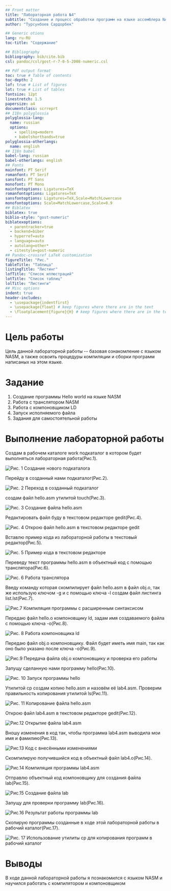 ```yaml
---
## Front matter
title: "Лабораторная работа №4"
subtitle: "Создание и процесс обработки программ на языке ассемблера NASM"
author: "Турсунбоев Сардорбек"

## Generic otions
lang: ru-RU
toc-title: "Содержание"

## Bibliography
bibliography: bib/cite.bib
csl: pandoc/csl/gost-r-7-0-5-2008-numeric.csl

## Pdf output format
toc: true # Table of contents
toc-depth: 2
lof: true # List of figures
lot: true # List of tables
fontsize: 12pt
linestretch: 1.5
papersize: a4
documentclass: scrreprt
## I18n polyglossia
polyglossia-lang:
  name: russian
  options:
	- spelling=modern
	- babelshorthands=true
polyglossia-otherlangs:
  name: english
## I18n babel
babel-lang: russian
babel-otherlangs: english
## Fonts
mainfont: PT Serif
romanfont: PT Serif
sansfont: PT Sans
monofont: PT Mono
mainfontoptions: Ligatures=TeX
romanfontoptions: Ligatures=TeX
sansfontoptions: Ligatures=TeX,Scale=MatchLowercase
monofontoptions: Scale=MatchLowercase,Scale=0.9
## Biblatex
biblatex: true
biblio-style: "gost-numeric"
biblatexoptions:
  - parentracker=true
  - backend=biber
  - hyperref=auto
  - language=auto
  - autolang=other*
  - citestyle=gost-numeric
## Pandoc-crossref LaTeX customization
figureTitle: "Рис."
tableTitle: "Таблица"
listingTitle: "Листинг"
lofTitle: "Список иллюстраций"
lotTitle: "Список таблиц"
lolTitle: "Листинги"
## Misc options
indent: true
header-includes:
  - \usepackage{indentfirst}
  - \usepackage{float} # keep figures where there are in the text
  - \floatplacement{figure}{H} # keep figures where there are in the text
---
```


# Цель работы

Цель данной лабораторной работы -- базовая ознакомление с языком NASM, а также освоить процедуры компиляции и сборки программ написаных на этом языке.

# Задание

1. Создание программы Hello world на языке NASM
2. Работа с транслятором NASM
3. Работа с компоновщиком LD
4. Запуск исполняемого файла
5. Задания для самостоятельной работы

# Выполнение лабораторной работы

Cоздам в рабочем каталоге work подкаталог в котором будет выполняться лабораторная работа(Рис.1).

![Рис. 1 Создание нового подкаталога](image/lab01.png)

Перейду в созданный нами подкаталог(Рис.2).

![Рис. 2 Переход в созданный подкаталог](image/lab02.png)

создам файл hello.asm утилитой touch(Рис.3).

![Рис. 3 Создание файла hello.asm](image/lab03.png)

Редактировать файл буду в текстовом редакторе gedit(Рис.4).

![Рис. 4 Открою файл hello.asm в текстовом редакторе gedit](image/lab04.png)

Вставлю пример кода из лабораторной работы в текстовый редактор(Рис.5).

![Рис. 5 Пример кода в текстовом редакторе](image/lab05.png)

Переведу текст программы hello.asm в объектный код с помощью транслятора(Рис.6).

![Рис. 6 Работа транслятора](image/lab06.png)

Введу команду которая скомпилирует файл hello.asm в файл obj.o, так же использую ключом -g и с помощью ключа -l создам файл листинга list.lst(Рис.7).

![Рис.7 Компиляция программы с расширенным синтаксисом](image/lab07.png)

Передаю файл hello.o компоновщику ld, задам имя создаваемого файла с помощью ключа -o(Рис.8).

![Рис. 8 Работа компоновщика ld](image/lab08.png)

Передаю файл obj.o компоновщику. Файл будет иметь имя main, так как оно было указано после ключа -o(Рис.9).

![Рис.9 Передача файла obj.o компоновщику и проверка его работы](image/lab09.png)

Запущу сделанную нами программу hello(Рис.10).

![Рис. 10 Запуск программы hello](image/lab10.png)

Утилитой cp создам копию hello.asm и назовём её lab4.asm. Проверим правильность копирования утилитой ls(Рис.11).

![Рис. 11 Копирование файла hello.asm](image/lab11.png)

Открою файл lab4.asm в текстовом редакторе gedit(Рис.12).

![Рис.12 Oткрытие файла lab4.asm](image/lab12.png)

Вношу изменения в код так, чтобы программа lab4.asm выводила мои имя и фамилию(Рис.13).

![Рис.13 Код с внесёнными изменениями](image/lab13.png)

Скомпилирую получившийся код в объектный файл lab4.o(Рис.14).

![Рис.14 Компиляция программы lab4.asm](image/lab14.png)

Отправлю объектный код компоновщику для создания файла lab(Рис.15).

![Рис.15 Создание файла lab](image/lab15.png)

Запущу для проверки программу lab(Рис.16).

![Рис.16 Результат работы программы lab](image/lab16.png)

Скопирую программы созданные в ходе этой лабораторной работы в рабочий каталог(Рис.17).

![Рис. 17 Использование утилиты cp для копирования программ в рабочий каталог](image/lab17.png)

# Выводы

В ходе данной лабораторной работы я познакомился с языком NASM и научился работать с компилятором и компоновщиком

